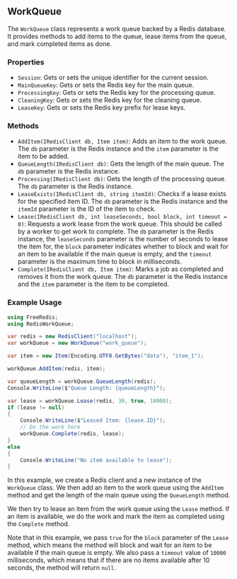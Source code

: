 ## WorkQueue

The `WorkQueue` class represents a work queue backed by a Redis database. It provides methods to add items to the queue, lease items from the queue, and mark completed items as done.

### Properties

- `Session`: Gets or sets the unique identifier for the current session.
- `MainQueueKey`: Gets or sets the Redis key for the main queue.
- `ProcessingKey`: Gets or sets the Redis key for the processing queue.
- `CleaningKey`: Gets or sets the Redis key for the cleaning queue.
- `LeaseKey`: Gets or sets the Redis key prefix for lease keys.

### Methods

- `AddItem(IRedisClient db, Item item)`: Adds an item to the work queue. The `db` parameter is the Redis instance and the `item` parameter is the item to be added.
- `QueueLength(IRedisClient db)`: Gets the length of the main queue. The `db` parameter is the Redis instance.
- `Processing(IRedisClient db)`: Gets the length of the processing queue. The `db` parameter is the Redis instance.
- `LeaseExists(IRedisClient db, string itemId)`: Checks if a lease exists for the specified item ID. The `db` parameter is the Redis instance and the `itemId` parameter is the ID of the item to check.
- `Lease(IRedisClient db, int leaseSeconds, bool block, int timeout = 0)`: Requests a work lease from the work queue. This should be called by a worker to get work to complete. The `db` parameter is the Redis instance, the `leaseSeconds` parameter is the number of seconds to lease the item for, the `block` parameter indicates whether to block and wait for an item to be available if the main queue is empty, and the `timeout` parameter is the maximum time to block in milliseconds.
- `Complete(IRedisClient db, Item item)`: Marks a job as completed and removes it from the work queue. The `db` parameter is the Redis instance and the `item` parameter is the item to be completed.

### Example Usage

```csharp
using FreeRedis;
using RedisWorkQueue;

var redis = new RedisClient("localhost");
var workQueue = new WorkQueue("work_queue");

var item = new Item(Encoding.UTF8.GetBytes("data"), "item_1");

workQueue.AddItem(redis, item);

var queueLength = workQueue.QueueLength(redis);
Console.WriteLine($"Queue Length: {queueLength}");

var lease = workQueue.Lease(redis, 30, true, 10000);
if (lease != null)
{
    Console.WriteLine($"Leased Item: {lease.ID}");
    // Do the work here
    workQueue.Complete(redis, lease);
}
else
{
    Console.WriteLine("No item available to lease");
}
```

In this example, we create a Redis client and a new instance of the `WorkQueue` class. We then add an item to the work queue using the `AddItem` method and get the length of the main queue using the `QueueLength` method.

We then try to lease an item from the work queue using the `Lease` method. If an item is available, we do the work and mark the item as completed using the `Complete` method.

Note that in this example, we pass `true` for the `block` parameter of the `Lease` method, which means the method will block and wait for an item to be available if the main queue is empty. We also pass a `timeout` value of `10000` milliseconds, which means that if there are no items available after 10 seconds, the method will return `null`.